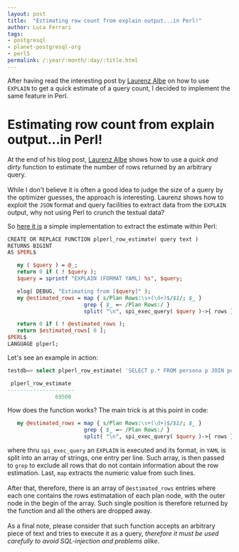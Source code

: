```yaml
---
layout: post
title:  "Estimating row count from explain output...in Perl!"
author: Luca Ferrari
tags:
- postgresql
- planet-postgresql-org
- perl5
permalink: /:year/:month/:day/:title.html
---
```

After having read the interesting post by [Laurenz Albe](https://www.cybertec-postgresql.com/en/count-made-fast/#comment-4409216441) on how to use `EXPLAIN` to get a quick estimate of a query count, I decided to implement the same feature in Perl.

# Estimating row count from explain output...in Perl!

At the end of his blog post, [Laurenz Albe](https://www.cybertec-postgresql.com/en/count-made-fast/#comment-4409216441) shows how to use a *quick and dirty* function to estimate the number of rows returned by an arbitrary query.
<br/>
<br/>
While I don't believe it is often a good idea to judge the size of a query by the optimizer guesses, the approach is interesting. Laurenz shows how to exploit the `JSON` format and query facilities to extract data from the `EXPLAIN` output, why not using Perl to crunch the textual data?

So [here it is](https://github.com/fluca1978/fluca1978-pg-utils/blob/master/examples/functions/explain_row_estimate.plperl.sql) a simple implementation to extract the estimate within Perl:

```perl
CREATE OR REPLACE FUNCTION plperl_row_estimate( query text )
RETURNS BIGINT
AS $PERL$

   my ( $query ) = @_;
   return 0 if ( ! $query );
   $query = sprintf "EXPLAIN (FORMAT YAML) %s", $query;

   elog( DEBUG, "Estimating from [$query]" );
   my @estimated_rows = map { s/Plan Rows:\s+(\d+)$/$1/; $_ }
                        grep { $_ =~ /Plan Rows:/ }
                        split( "\n", spi_exec_query( $query )->{ rows }[ 0 ]->{ "QUERY PLAN" } );

   return 0 if ( ! @estimated_rows );
   return $estimated_rows[ 0 ];
$PERL$
LANGUAGE plperl;
```

Let's see an example in action:

```sql
testdb=> select plperl_row_estimate( 'SELECT p.* FROM persona p JOIN persona k on k.pk = p.pk WHERE k.eta = 40' );

 plperl_row_estimate 
---------------------
               69500
```

How does the function works? The main trick is at this point in code:

```perl
   my @estimated_rows = map { s/Plan Rows:\s+(\d+)$/$1/; $_ }
                        grep { $_ =~ /Plan Rows:/ }
                        split( "\n", spi_exec_query( $query )->{ rows }[ 0 ]->{ "QUERY PLAN" } );

```

where thru `spi_exec_query` an `EXPLAIN` is executed and its format, in `YAML` is split into an array of strings, one entry per line. Such array, is then passed to `grep` to exclude all rows that do not contain information about the row estimation. Last, `map` extracts the numeric value from such lines. 
<br/>
<br/>
After that, therefore, there is an array of `@estimated_rows` entries where each one contains the rows estimatation of each plan node, with the outer node in the begin of the array. Such single position is therefore returned by the function and all the others are dropped away.
<br/>
<br/>
As a final note, please consider that such function accepts an arbitrary piece of text and tries to execute it as a query, *therefore it must be used carefully to avoid SQL-injection and problems alike*.
